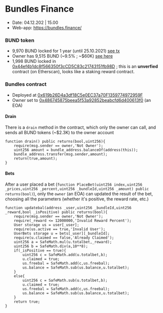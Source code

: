 # Bundles Finance

- Date: 04.12.202 | 15.00
- Web-app: https://bundles.finance/

### BUND token

- 9,970 BUND locked for 1 year (until 25.10.2021) [see tx](https://etherscan.io/tx/0x1c98a1c8cae3e53d4cdadef643c8aae67563421b7026ff262036ad8cb40e6ea8)
- Owner has 9,515 BUND (~9.5% ; ~$60K) [see here](https://etherscan.io/token/0x8D3E855f3f55109D473735aB76F753218400fe96?a=0xc86780efee90943da056b031464f9358133f8d1f)
- 1,998 BUND locked in [0x44ef4b1dc8f566350f3cCD5C83c21743151fb98D](https://etherscan.io/address/0x44ef4b1dc8f566350f3ccd5c83c21743151fb98d) ; this is an **unverfied** contract (on Etherscan), looks like a staking reward contract.

### Bundles contract

- Deployed at [0x619b26D4a3df18C5e0EC37a70F1359774972959F](https://etherscan.io/address/0x619b26D4a3df18C5e0EC37a70F1359774972959F#code)
- Owner set to [0x486745875beea5f53a92852beabcfd6d400613f0](https://etherscan.io/address/0x486745875beea5f53a92852beabcfd6d400613f0) (an EOA)

#### Drain

There is a `drain` method in the contract, which only the owner can call, and sends all BUND tokens (~$2.3K) to the owner account
```solidity
function drain() public returns(bool,uint256){
    require(msg.sender == owner,'Not Owner');
    uint256 amount = bundle_address.balanceOf(address(this));
    bundle_address.transfer(msg.sender,amount);
    return(true,amount);
}
```

#### Bets

After a user placed a bet (`function PlaceBet(uint256 index,uint256 _prices,uint256 _percent,uint256 _bundleId,uint256 _amount) public returns(bool)`),
only the `owner` (an EOA) can updated the result of the bet, choosing all the parameters (whether it's positive, the reward rate, etc.)

```solidity
function updatebal(address _user,uint256 _bundleId,uint256 _reward,bool _isPositive) public returns(bool){
    require(msg.sender == owner,'Not Owner');
    require(_reward <= 12000000,'Invalid Reward Percent');
    User storage us = user[_user];
    require(us.active == true,'Invalid User');
    UserBets storage u = bets[_user][_bundleId];
    require(u.claimed == false,'Already Claimed');
    uint256 a = SafeMath.mul(u.totalbet,_reward);
    uint256 b = SafeMath.div(a,10**8);
    if(_isPositive == true){
        uint256 c = SafeMath.add(u.totalbet,b);
        u.claimed = true;
        us.freebal = SafeMath.add(c,us.freebal);
        us.balance = SafeMath.sub(us.balance,u.totalbet);
    }
    else{
        uint256 c = SafeMath.sub(u.totalbet,b);
        u.claimed = true;
        us.freebal = SafeMath.add(c,us.freebal);
        us.balance = SafeMath.sub(us.balance,u.totalbet);
    }
    return true;
}
```
